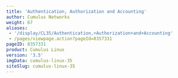 ```yaml
---
title: 'Authentication, Authorization and Accounting'
author: Cumulus Networks
weight: 67
aliases:
 - '/display/CL35/Authentication,+Authorization+and+Accounting'
 - /pages/viewpage.action?pageId=8357331
pageID: 8357331
product: Cumulus Linux
version: '3.5'
imgData: cumulus-linux-35
siteSlug: cumulus-linux-35
---
```


